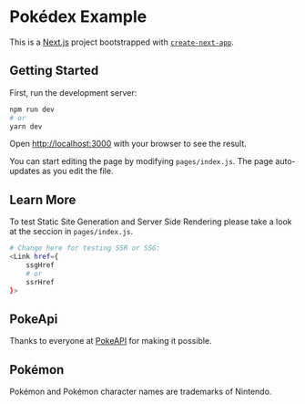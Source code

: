 # Pokédex Example

This is a [Next.js](https://nextjs.org/) project bootstrapped with [`create-next-app`](https://github.com/vercel/next.js/tree/canary/packages/create-next-app).

## Getting Started

First, run the development server:

```bash
npm run dev
# or
yarn dev
```

Open [http://localhost:3000](http://localhost:3000) with your browser to see the result.

You can start editing the page by modifying `pages/index.js`. The page auto-updates as you edit the file.

## Learn More

To test Static Site Generation and Server Side Rendering please take a look at the seccion in `pages/index.js`.

```bash
# Change here for testing SSR or SSG:
<Link href={
    ssgHref
    # or
    ssrHref
}>
```

## PokeApi

Thanks to everyone at [PokeAPI](https://pokeapi.co/) for making it possible.

## Pokémon

Pokémon and Pokémon character names are trademarks of Nintendo.
